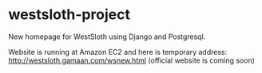 # westsloth-project
New homepage for WestSloth using Django and Postgresql. 

Website is running at Amazon EC2 and here is temporary address:
http://westsloth.gamaan.com/wsnew.html
(official website is coming soon)
